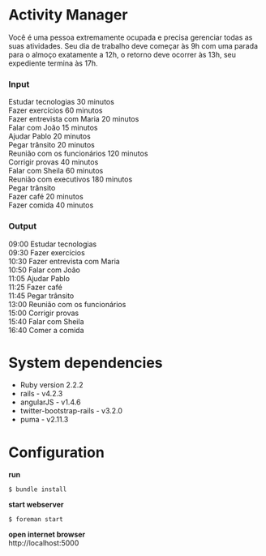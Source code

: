 # Activity Manager

Você é uma pessoa extremamente ocupada e precisa gerenciar todas as suas atividades.
Seu dia de trabalho deve começar às 9h com uma parada para o almoço exatamente a 12h, o retorno deve ocorrer às 13h, seu expediente termina às 17h.

### Input
Estudar tecnologias 30 minutos\
Fazer exercícios 60 minutos\
Fazer entrevista com Maria 20 minutos\
Falar com João 15 minutos\
Ajudar Pablo 20 minutos\
Pegar trânsito 20 minutos\
Reunião com os funcionários 120 minutos\
Corrigir provas 40 minutos\
Falar com Sheila 60 minutos\
Reunião com executivos 180 minutos\
Pegar trânsito\
Fazer café 20 minutos\
Fazer comida 40 minutos

### Output
09:00 Estudar tecnologias\
09:30 Fazer exercícios\
10:30 Fazer entrevista com Maria\
10:50 Falar com João\
11:05 Ajudar Pablo\
11:25 Fazer café\
11:45 Pegar trânsito\
13:00 Reunião com os funcionários\
15:00 Corrigir provas\
15:40 Falar com Sheila\
16:40 Comer a comida

# System dependencies
  * Ruby version 2.2.2
  * rails - v4.2.3
  * angularJS - v1.4.6
  * twitter-bootstrap-rails - v3.2.0
  * puma - v2.11.3

# Configuration
**run**
```
$ bundle install
```

**start webserver**
```
$ foreman start
```

**open internet browser**\
http://localhost:5000
